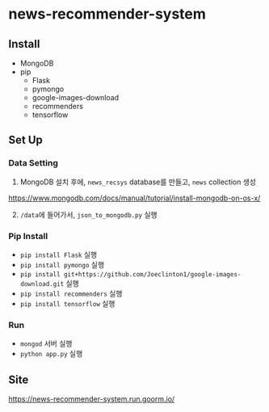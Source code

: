 # news-recommender-system

## Install
- MongoDB
- pip
  - Flask
  - pymongo
  - google-images-download
  - recommenders
  - tensorflow

## Set Up
### Data Setting
1. MongoDB 설치 후에, `news_recsys` database를 만들고, `news` collection 생성

https://www.mongodb.com/docs/manual/tutorial/install-mongodb-on-os-x/

2. `/data`에 들어가서, `json_to_mongodb.py` 실행
### Pip Install
- `pip install Flask` 실행
- `pip install pymongo` 실행
- `pip install git+https://github.com/Joeclinton1/google-images-download.git` 실행
- `pip install recommenders` 실행
- `pip install tensorflow` 실행

### Run
- `mongod` 서버 실행
- `python app.py` 실행

## Site
https://news-recommender-system.run.goorm.io/
